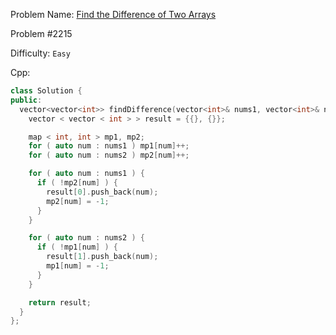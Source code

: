 Problem Name: [Find the Difference of Two Arrays](https://leetcode.com/problems/find-the-difference-of-two-arrays/)

Problem #2215

Difficulty: `Easy`

Cpp:

```cpp
class Solution {
public:
  vector<vector<int>> findDifference(vector<int>& nums1, vector<int>& nums2) {
    vector < vector < int > > result = {{}, {}};

    map < int, int > mp1, mp2;
    for ( auto num : nums1 ) mp1[num]++;
    for ( auto num : nums2 ) mp2[num]++;

    for ( auto num : nums1 ) {
      if ( !mp2[num] ) {
        result[0].push_back(num);
        mp2[num] = -1;
      }
    }

    for ( auto num : nums2 ) {
      if ( !mp1[num] ) {
        result[1].push_back(num);
        mp1[num] = -1;
      }
    }

    return result;
  }
};
```
